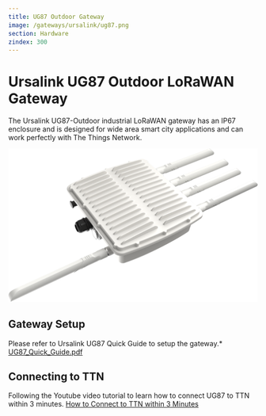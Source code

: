 ```yaml
---
title: UG87 Outdoor Gateway
image: /gateways/ursalink/ug87.png
section: Hardware
zindex: 300
---
```


# Ursalink UG87 Outdoor LoRaWAN Gateway

The Ursalink UG87-Outdoor industrial LoRaWAN gateway has an IP67 enclosure and is designed for wide area smart city applications and can work perfectly with The Things Network.

![Ursalink_UG87_Gateway](ug87.png)


## Gateway Setup

Please refer to Ursalink UG87 Quick Guide to setup the gateway.* [UG87_Quick_Guide.pdf](UG87_Quick_Guide.pdf)

## Connecting to TTN

Following the Youtube video tutorial to learn how to connect UG87 to TTN within 3 minutes. [How to Connect to TTN within 3 Minutes](https://www.youtube.com/watch?v=OklDvim2uKw&t=17s)
